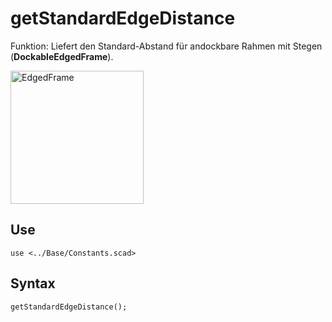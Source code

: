 # getStandardEdgeDistance

Funktion: Liefert den Standard-Abstand für andockbare Rahmen mit Stegen (__DockableEdgedFrame__).

<img width="213" alt="EdgedFrame" src="https://user-images.githubusercontent.com/48654609/167309119-bf923638-9be9-48ca-84ab-4b213bbeb4a0.png">

## Use
<pre><code>use &lt;../Base/Constants.scad&gt;</pre></code>

## Syntax
<pre><code>getStandardEdgeDistance();
</pre></code>

